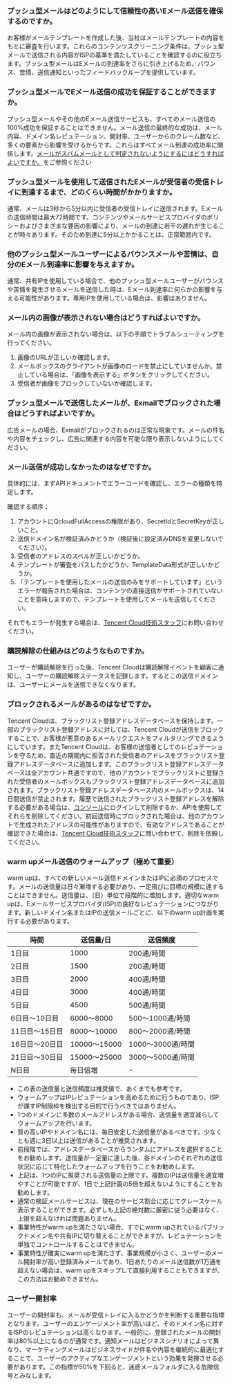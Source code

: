 [](id:que1) 
### プッシュ型メールはどのようにして信頼性の高いEメール送信を確保するのですか。
お客様がメールテンプレートを作成した後、当社はメールテンプレートの内容をもとに審査を行います。これらのコンテンツスクリーニング条件は、プッシュ型メールで送信される内容がISPの基準を満たしていることを確認するのに役立ちます。プッシュ型メールはEメールの到達率をさらに引き上げるため、バウンス、苦情、送信通知といったフィードバックループを提供しています。

[](id:que2) 
### プッシュ型メールでEメール送信の成功を保証することができますか。
プッシュ型メールやその他のEメール送信サービスも、すべてのメール送信の100%成功を保証することはできません。メール送信の最終的な成功は、メール内容、ドメイン名レピュテーション、開封率、ユーザーからのクレーム数など、多くの要素から影響を受けるからです。これらはすべてメール到達の成功率に関係します。[メールがスパムメールとして判定されないようにするにはどうすればよいですか。](https://intl.cloud.tencent.com/document/product/1084/42369)をご参照ください


[](id:que3) 
### プッシュ型メールを使用して送信されたEメールが受信者の受信トレイに到達するまで、どのくらい時間がかかりますか。
通常、メールは3秒から5分以内に受信者の受信トレイに送信されます。Eメールの送信時間は最大72時間です。コンテンツやメールサービスプロバイダのポリシーおよびさまざまな要因の影響により、メールの到達に若干の遅れが生じることが時々あります。そのため到達に5分以上かかることは、正常範囲内です。

[](id:que4) 
### 他のプッシュ型メールユーザーによるバウンスメールや苦情は、自分のEメール到達率に影響を与えますか。
通常、共有IPを使用している場合で、他のプッシュ型メールユーザーがバウンスや苦情を発生させるメールを送信した時は、Eメール到達率に何らかの影響を与える可能性があります。専用IPを使用している場合は、影響はありません。

[](id:que5) 
### メール内の画像が表示されない場合はどうすればよいですか。
メール内の画像が表示されない場合は、以下の手順でトラブルシューティングを行ってください。

1. 画像のURLが正しいか確認します。
2. メールボックスのクライアントが画像のロードを禁止にしていませんか。禁止している場合は、「画像を表示する」ボタンをクリックしてください。
3. 受信者が画像をブロックしていないか確認します。

[](id:que6) 
### プッシュ型メールで送信したメールが、Exmailでブロックされた場合はどうすればよいですか。
広告メールの場合、Exmailがブロックされるのは正常な現象です。メールの件名や内容をチェックし、広告に関連する内容を可能な限り表示しないようにしてください。

[](id:que7) 
### メール送信が成功しなかったのはなぜですか。
具体的には、まずAPIドキュメントでエラーコードを確認し、エラーの種類を特定します。

確認する順序：
1. アカウントにQcloudFullAccessの権限があり、SecretIdとSecretKeyが正しいこと。
2. 送信ドメイン名が検証済みかどうか（検証後に設定済みDNSを変更しないでください）。
3. 受信者のアドレスのスペルが正しいかどうか。
4. テンプレートが審査をパスしたかどうか、TemplateData形式が正しいかどうか。
5. 「テンプレートを使用したメールの送信のみをサポートしています」というエラーが報告された場合は、コンテンツの直接送信がサポートされていないことを意味しますので、テンプレートを使用してメールを送信してください。

それでもエラーが発生する場合は、[Tencent Cloud技術スタッフ](https://console.cloud.tencent.com/workorder/category)にお問い合わせください。

[](id:que8) 
### 購読解除の仕組みはどのようなものですか。
ユーザーが購読解除を行った後、Tencent Cloudは購読解除イベントを顧客に通知し、ユーザーの購読解除ステータスを記録します。するとこの送信ドメインは、ユーザーにメールを送信できなくなります。

[](id:que9) 
### ブロックされるメールがあるのはなぜですか。
Tencent Cloudは、ブラックリスト登録アドレスデータベースを保持します。一部のブラックリスト登録アドレスに対しては、Tencent Cloudが送信をブロックすることで、お客様が悪意のあるメールリクエストをフィルタリングできるようにしています。またTencent Cloudは、お客様の送信者としてのレピュテーションを守るため、直近の期間内に拒否された受信者のアドレスをブラックリスト登録アドレスデータベースに追加します。このブラックリスト登録アドレスデータベースは全アカウント共通ですので、他のアカウントでブラックリストに登録された受信者のメールボックスもブラックリスト登録アドレスデータベースに追加されます。ブラックリスト登録アドレスデータベース内のメールボックスは、14日間送信が禁止されます。履歴で送信されたブラックリスト登録アドレスを解除する必要がある場合は、[コンソール](https://console.cloud.tencent.com/ses/stats)にログインして削除するか、APIを使用してそれらを削除してください。初回送信時にブロックされた場合は、他のアカウントで生成されたアドレスの可能性がありますので、有効なアドレスであることが確認できた場合は、[Tencent Cloud技術スタッフ](https://console.cloud.tencent.com/workorder/category)に問い合わせて、削除を依頼してください。

[](id:warmup)
### warm upメール送信のウォームアップ（極めて重要）

warm upは、すべての新しいメール送信ドメインまたはIPに必須のプロセスです。メールの送信量は日々漸増する必要があり、一足飛びに目標の規模に達することはできません。送信量は、（日）単位で段階的に増加します。適切なwarm upは、Eメールサービスプロバイダ(ISP)の良好なレピュテーションにつながります。新しいドメイン名またはIPの送信メールごとに、以下のwarm up計画を実行する必要があります。

| 時間   | 送信量/日  | 送信頻度     |
| --------- | ------------ | ---------------- |
| 1日目   | 1000     | 200通/時間    |
| 2日目   | 1500     | 200通/時間    |
| 3日目   | 2000     | 400通/時間    |
| 4日目   | 3000     | 400通/時間    |
| 5日目   | 4500     | 500通/時間    |
| 6日目～10日目 | 6000～8000  | 500～1000通/時間 |
| 11日目～15日目 | 8000～10000  | 800～2000通/時間 |
| 16日目～20日目 | 10000～15000 | 1000～3000通/時間 |
| 21日目～30日目 | 15000～25000 | 3000～5000通/時間 |
| N日目   | 毎日倍増 | - |

- この表の送信量と送信頻度は推奨値で、あくまでも参考です。
- ウォームアップはIPレピュテーションを高めるために行うものであり、ISPが課すIP制限枠を検出する目的で行うべきではありません。
- 1つのドメインに多数のメールアドレスがある場合、送信量を適宜減らしてウォームアップを行います。
- 質の高いIPやドメイン名には、毎日安定した送信量があるべきです。少なくとも週に3日以上は送信があることが推奨されます。
- 前段階では、アドレスデータベースからランダムにアドレスを選択することをお勧めします。送信量が一定量に達した後、各ドメインのそれぞれの送信状況に応じて特化したウォームアップを行うことをお勧めします。
- 上記は、1つのIPに推奨される送信量の上限です。複数のIPは送信量を適宜増やすことが可能ですが、1日で上記計画の5倍を超えないようにすることをお勧めします。
- 通常の検証メールサービスは、現在のサービス割合に応じてグレースケール表示することができます。必ずしも上記の絶対数に厳密に従う必要はなく、上限を超えなければ問題ありません。
- 事業特性がwarm upを満たさない場合、すでにwarm upされているパブリックドメイン名や共有IPに切り替えることができますが、レピュテーションを単独でコントロールすることはできません。
- 事業特性が確実にwarm upを満たさず、事業規模が小さく、ユーザーのメール開封率が高い登録済みメールであり、1日あたりのメール送信数が1万通を超えない場合は、warm upをスキップして直接利用することもできますが、この方法はお勧めできません。

[](id:use)
### ユーザー開封率
ユーザーの開封率も、メールが受信トレイに入るかどうかを判断する重要な指標となります。ユーザーのエンゲージメント率が高いほど、そのドメイン名に対するISPのレピュテーションは高くなります。一般的に、登録されたメールの開封率は80%以上になるのが通常です。通知メールはビジネスシナリオによって異なり、マーケティングメールはビジネスサイドが件名や内容を継続的に最適化することで、ユーザーのアクティブなエンゲージメントという効果を発揮させる必要があります。この指標が50%を下回ると、迷惑メールフォルダに入る危険信号とみなします。


